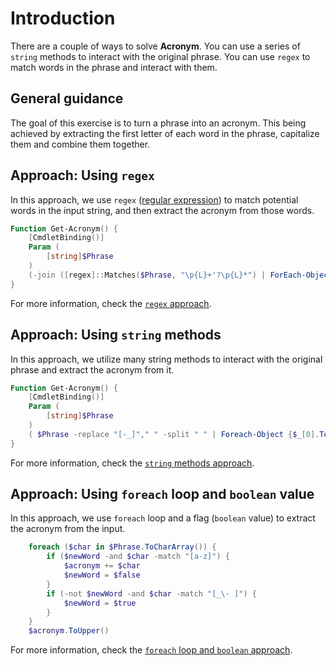 # Introduction

There are a couple of ways to solve **Acronym**.
You can use a series of `string` methods to interact with the original phrase.
You can use `regex` to match words in the phrase and interact with them.


## General guidance

The goal of this exercise is to turn a phrase into an acronym.
This being achieved by extracting the first letter of each word in the phrase, capitalize them and combine them together.


## Approach: Using `regex`

In this approach, we use `regex` ([regular expression](https://en.wikipedia.org/wiki/Regular_expression)) to match potential words in the input string, and then extract the acronym from those words.

```powershell
Function Get-Acronym() {
    [CmdletBinding()]
    Param (
        [string]$Phrase
    )
    (-join ([regex]::Matches($Phrase, "\p{L}+'?\p{L}*") | ForEach-Object { $_.Value[0] })).ToUpper()
}
```

For more information, check the [`regex` approach][approach-regular-expression].


## Approach: Using `string` methods

In this approach, we utilize many string methods to interact with the original phrase and extract the acronym from it.

```powershell
Function Get-Acronym() {
    [CmdletBinding()]
    Param (
        [string]$Phrase
    )
    ( $Phrase -replace "[-_]"," " -split " " | Foreach-Object {$_[0].ToString().ToUpper()} ) -join ""
}
```

For more information, check the [`string` methods approach][approach-string-methods].


## Approach: Using `foreach` loop and `boolean` value

In this approach, we use `foreach` loop and a flag (`boolean` value) to extract the acronym from the input.

```powershell
    foreach ($char in $Phrase.ToCharArray()) {
        if ($newWord -and $char -match "[a-z]") {
            $acronym += $char
            $newWord = $false
        }
        if (-not $newWord -and $char -match "[_\- ]") {
            $newWord = $true
        }
    }
    $acronym.ToUpper()
```

For more information, check the [`foreach` loop and `boolean` approach][approach-loop-boolean].


[approach-regular-expression]: https://exercism.org/tracks/powershell/exercises/acronym/approaches/regular-expression
[approach-string-methods]: https://exercism.org/tracks/powershell/exercises/acronym/approaches/string-methods
[approach-loop-boolean]: https://exercism.org/tracks/powershell/exercises/acronym/approaches/loop-boolean